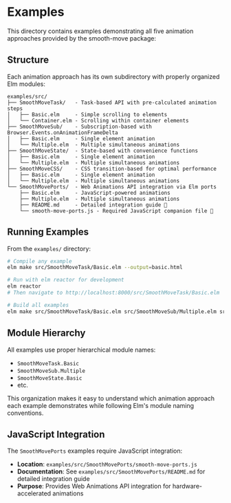 # Examples

This directory contains examples demonstrating all five animation approaches provided by the smooth-move package:

## Structure

Each animation approach has its own subdirectory with properly organized Elm modules:

```
examples/src/
├── SmoothMoveTask/   - Task-based API with pre-calculated animation steps
│   ├── Basic.elm     - Simple scrolling to elements
│   └── Container.elm - Scrolling within container elements
├── SmoothMoveSub/    - Subscription-based with Browser.Events.onAnimationFrameDelta  
│   ├── Basic.elm     - Single element animation
│   └── Multiple.elm  - Multiple simultaneous animations
├── SmoothMoveState/  - State-based with convenience functions
│   ├── Basic.elm     - Single element animation  
│   └── Multiple.elm  - Multiple simultaneous animations
├── SmoothMoveCSS/    - CSS transition-based for optimal performance
│   ├── Basic.elm     - Single element animation
│   └── Multiple.elm  - Multiple simultaneous animations
└── SmoothMovePorts/  - Web Animations API integration via Elm ports
    ├── Basic.elm     - JavaScript-powered animations
    ├── Multiple.elm  - Multiple simultaneous animations
    ├── README.md     - Detailed integration guide 📖
    └── smooth-move-ports.js - Required JavaScript companion file 🔧
```

## Running Examples

From the `examples/` directory:

```bash
# Compile any example
elm make src/SmoothMoveTask/Basic.elm --output=basic.html

# Run with elm reactor for development
elm reactor
# Then navigate to http://localhost:8000/src/SmoothMoveTask/Basic.elm

# Build all examples
elm make src/SmoothMoveTask/Basic.elm src/SmoothMoveSub/Multiple.elm src/SmoothMoveCSS/Basic.elm --output=demo.html
```

## Module Hierarchy

All examples use proper hierarchical module names:
- `SmoothMoveTask.Basic` 
- `SmoothMoveSub.Multiple`
- `SmoothMoveState.Basic`
- etc.

This organization makes it easy to understand which animation approach each example demonstrates while following Elm's module naming conventions.

## JavaScript Integration

The `SmoothMovePorts` examples require JavaScript integration:
- **Location**: `examples/src/SmoothMovePorts/smooth-move-ports.js`
- **Documentation**: See `examples/src/SmoothMovePorts/README.md` for detailed integration guide
- **Purpose**: Provides Web Animations API integration for hardware-accelerated animations